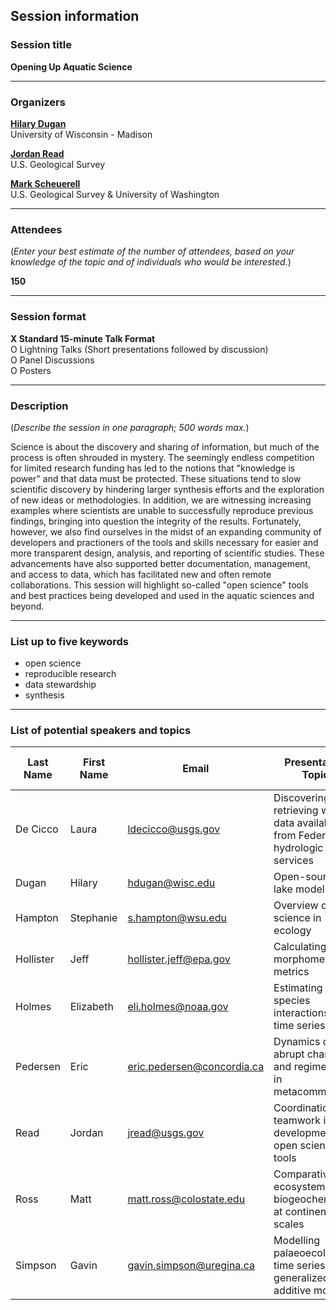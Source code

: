 
## Session information

### Session title

**Opening Up Aquatic Science**

-----

### Organizers

[**Hilary Dugan**](https://dugan.limnology.wisc.edu)  
University of Wisconsin - Madison

[**Jordan Read**](https://www.usgs.gov/staff-profiles/jordan-s-read)  
U.S. Geological Survey

[**Mark Scheuerell**](https://faculty.washington.edu/scheuerl/)  
U.S. Geological Survey & University of Washington

-----

### Attendees

(*Enter your best estimate of the number of attendees, based on your knowledge of the topic and of individuals who would be interested.*)

**150**

-----

### Session format

**X Standard 15-minute Talk Format**  
O Lightning Talks (Short presentations followed by discussion)  
O Panel Discussions  
O Posters

-----

### Description

(*Describe the session in one paragraph; 500 words max.*)

Science is about the discovery and sharing of information, but much of the process is often shrouded in mystery. The seemingly endless competition for limited research funding has led to the notions that "knowledge is power" and that data must be protected. These situations tend to slow scientific discovery by hindering larger synthesis efforts and the exploration of new ideas or methodologies. In addition, we are witnessing increasing examples where scientists are unable to successfully reproduce previous findings, bringing into question the integrity of the results. Fortunately, however, we also find ourselves in the midst of an expanding community of developers and practioners of the tools and skills necessary for easier and more transparent design, analysis, and reporting of scientific studies. These advancements have also supported better documentation, management, and access to data, which has facilitated new and often remote collaborations. This session will highlight so-called "open science" tools and best practices being developed and used in the aquatic sciences and beyond.

-----

### List up to five keywords

  - open science
  - reproducible research
  - data stewardship
  - synthesis

-----

### List of potential speakers and topics

| Last Name | First Name | Email | Presentation Topic | Tentative Title | Speaker invited? | Speaker tentatively confirmed? |
| --------- | ---------- | ----- | ------------------ | --------------- | :--------------: | :----------------------------: |
| De Cicco  | Laura      | <ldecicco@usgs.gov>          | Discovering and retrieving water data available from Federal hydrologic web services | *tentative title* |        23 Sept 2019        |               Y                |
| Dugan     | Hilary     | <hdugan@wisc.edu>          | Open-source lake modeling | *tentative title* |        23 Sept 2019         |               Y                |
| Hampton   | Stephanie  | <s.hampton@wsu.edu>          | Overview of open science in ecology                                                  | *tentative title* |       23 Sept 2019         |               Y                |
| Hollister | Jeff       | <hollister.jeff@epa.gov>     | Calculating lake morphometry metrics                                                 | *tentative title* |        23 Sept 2019         |               Y                |
| Holmes    | Elizabeth  | <eli.holmes@noaa.gov>        | Estimating species interactions from time series data                                | *tentative title* |        23 Sept 2019         |               Y                |
| Pedersen  | Eric       | <eric.pedersen@concordia.ca> | Dynamics of abrupt change and regime shifts in metacommunities                       | *tentative title* |        23 Sept 2019         |               Cannot                |
| Read      | Jordan     | <jread@usgs.gov>             | Coordination and teamwork in the development of open science tools                   | *tentative title* |        23 Sept 2019         |               Y                |
| Ross      | Matt     | <matt.ross@colostate.edu>      | Comparative ecosystem biogeochemistry at continental scales                   | *tentative title* |        23 Sept 2019         |               Y                |
| Simpson   | Gavin      | <gavin.simpson@uregina.ca>   | Modelling palaeoecological time series using generalized additive models             | *tentative title* |        23 Sept 2019         |               Y                |
